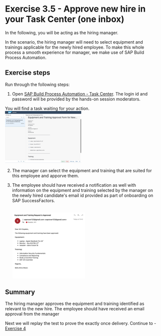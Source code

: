 # Exercise 3.5 - Approve new hire in your Task Center (one inbox)

In the following, you will be acting as the hiring manager. 

In the scenario, the hiring manager will need to select equipment and trainings applicable for the newly hired employee. To make this whole process a smooth experience for manager, we make use of SAP Build Process Automation.

## Exercise steps

Run through the following steps:
1. Open [SAP Build Process Automation - Task Center](https://teched-2022-in260-tk4694cz.sap-process-automation.cfapps.us10.hana.ondemand.com/comsapspaprocessautomation.comsapspainbox/inbox.html). The login id and password will be provided by the hands-on session moderators.

You will find a task waiting for your action.
    <br><img src="/exercises/ex3/images/img314.jpg" width=50% height=50%>
    
2. The manager can select the equipment and training that are suited for this employee and apporve them. 

3. The employee should have received a notification as well with information on the equipment and training selected by the manager on the newly hired candidate's email id provided as part of onboarding on SAP SuccessFactors.

    <br><img src="/exercises/ex3/images/img315.jpg" width=50% height=50%>

## Summary

The hiring manager approves the equipment and training identified as relevant to the new hire. 
The employee should have received an email approval from the manager

Next we will replay the test to prove the exactly once delivery. Continue to - [Exercise 4](/exercises/ex4/)
